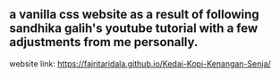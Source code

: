 ## a vanilla css website as a result of following sandhika galih's youtube tutorial with a few adjustments from me personally.

website link: https://fajritaridala.github.io/Kedai-Kopi-Kenangan-Senja/
